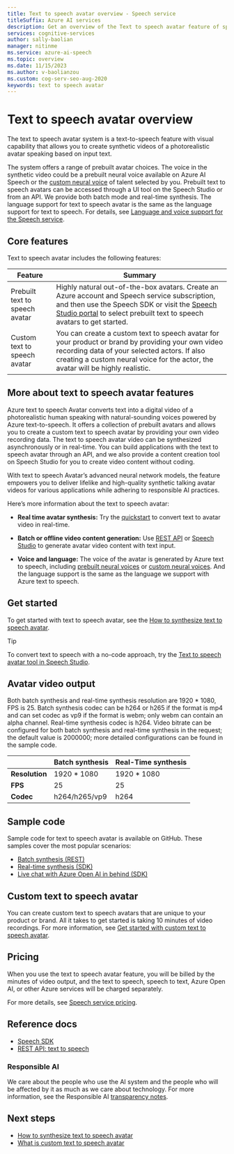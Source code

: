 ```yaml
---
title: Text to speech avatar overview - Speech service
titleSuffix: Azure AI services
description: Get an overview of the Text to speech avatar feature of speech service, which allows users to create synthetic videos featuring avatars speaking based on text input. 
services: cognitive-services
author: sally-baolian
manager: nitinme
ms.service: azure-ai-speech
ms.topic: overview
ms.date: 11/15/2023
ms.author: v-baolianzou
ms.custom: cog-serv-seo-aug-2020
keywords: text to speech avatar
---
```

# Text to speech avatar overview

The text to speech avatar system is a text-to-speech feature with visual capability that allows you to create synthetic videos of a photorealistic avatar speaking based on input text.

The system offers a range of prebuilt avatar choices. The voice in the synthetic video could be a prebuilt neural voice available on Azure AI Speech or the [custom neural voice](../../custom-neural-voice.md) of talent selected by you. Prebuilt text to speech avatars can be accessed through a UI tool on the Speech Studio or from an API. We provide both batch mode and real-time synthesis. The language support for text to speech avatar is the same as the language support for text to speech. For details, see [Language and voice support for the Speech service](../../language-support.md?tabs=tts).

## Core features

Text to speech avatar includes the following features:

| Feature | Summary |
| --- | --- |
|Prebuilt text to speech avatar |Highly natural out-of-the-box avatars. Create an Azure account and Speech service subscription, and then use the Speech SDK or visit the [Speech Studio portal](https://aka.ms/speechstudio/talkingavatar) to select prebuilt text to speech avatars to get started. |
|Custom text to speech avatar|You can create a custom text to speech avatar for your product or brand by providing your own video recording data of your selected actors. If also creating a custom neural voice for the actor, the avatar will be highly realistic.|

## More about text to speech avatar features

Azure text to speech Avatar converts text into a digital video of a photorealistic human speaking with natural-sounding voices powered by Azure text-to-speech. It offers a collection of prebuilt avatars and allows you to create a custom text to speech avatar by providing your own video recording data. The text to speech avatar video can be synthesized asynchronously or in real-time. You can build applications with the text to speech avatar through an API, and we also provide a content creation tool on Speech Studio for you to create video content without coding.

With text to speech Avatar’s advanced neural network models, the feature empowers you to deliver lifelike and high-quality synthetic talking avatar videos for various applications while adhering to responsible AI practices.

Here’s more information about the text to speech avatar:

- **Real time avatar synthesis:** Try the [quickstart](../../get-started-text-to-speech.md) to convert text to avatar video in real-time.

- **Batch or offline video content generation:** Use [REST API](../../rest-text-to-speech.md) or [Speech Studio](https://aka.ms/speechstudio/talkingavatar) to generate avatar video content with text input.

- **Voice and language:** The voice of the avatar is generated by Azure text to speech, including [prebuilt neural voices](../../language-support.md?tabs=tts) or [custom neural voices](../../custom-neural-voice.md). And the language support is the same as the language we support with Azure text to speech.

## Get started

To get started with text to speech avatar, see the [How to synthesize text to speech avatar](get-started-avatar.md).

> [!TIP]
> To convert text to speech with a no-code approach, try the [Text to speech avatar tool in Speech Studio](https://aka.ms/speechstudio/talkingavatar).

## Avatar video output

Both batch synthesis and real-time synthesis resolution are 1920 * 1080, FPS is 25. Batch synthesis codec can be h264 or h265 if the format is mp4 and can set codec as vp9 if the format is webm; only webm can contain an alpha channel. Real-time synthesis codec is h264. Video bitrate can be configured for both batch synthesis and real-time synthesis in the request; the default value is 2000000; more detailed configurations can be found in the sample code.

|                  | Batch synthesis  | Real-Time synthesis |
|------------------|------------------|----------------------|
| **Resolution**   | 1920 * 1080      | 1920 * 1080          |
| **FPS**          | 25               | 25                   |
| **Codec**        | h264/h265/vp9    | h264                 |

## Sample code

Sample code for text to speech avatar is available on GitHub. These samples cover the most popular scenarios:

* [Batch synthesis (REST)](https://github.com/Azure-Samples/cognitive-services-speech-sdk/tree/master/samples/batch-avatar)
* [Real-time synthesis (SDK)](https://github.com/Azure-Samples/cognitive-services-speech-sdk/tree/master/samples/js/browser/avatar#basic-sample)
* [Live chat with Azure Open AI in behind (SDK)](https://github.com/Azure-Samples/cognitive-services-speech-sdk/tree/master/samples/js/browser/avatar#chat-sample)

## Custom text to speech avatar

You can create custom text to speech avatars that are unique to your product or brand. All it takes to get started is taking 10 minutes of video recordings. For more information, see [Get started with custom text to speech avatar](what-is-custom-tts-avatar.md).

## Pricing

When you use the text to speech avatar feature, you will be billed by the minutes of video output, and the text to speech, speech to text, Azure Open AI, or other Azure services will be charged separately.

For more details, see [Speech service pricing](https://azure.microsoft.com/pricing/details/cognitive-services/speech-services/).

## Reference docs

* [Speech SDK](../../speech-sdk.md)
* [REST API: text to speech](../../rest-text-to-speech.md)
  
### Responsible AI 

We care about the people who use the AI system and the people who will be affected by it as much as we care about technology. For more information, see the Responsible AI [transparency notes](../../../cognitive-services-limited-access.md).


## Next steps

* [How to synthesize text to speech avatar](get-started-avatar.md)
* [What is custom text to speech avatar](what-is-custom-tts-avatar.md)

